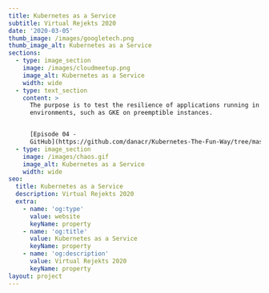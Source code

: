 ```yaml
---
title: Kubernetes as a Service
subtitle: Virtual Rejekts 2020
date: '2020-03-05'
thumb_image: /images/googletech.png
thumb_image_alt: Kubernetes as a Service
sections:
  - type: image_section
    image: /images/cloudmeetup.png
    image_alt: Kubernetes as a Service
    width: wide
  - type: text_section
    content: >
      The purpose is to test the resilience of applications running in ephemeral
      environments, such as GKE on preemptible instances.


      [Episode 04 -
      GitHub](https://github.com/danacr/Kubernetes-The-Fun-Way/tree/master/04-kubernetes-as-a-service)
  - type: image_section
    image: /images/chaos.gif
    image_alt: Kubernetes as a Service
    width: wide
seo:
  title: Kubernetes as a Service
  description: Virtual Rejekts 2020
  extra:
    - name: 'og:type'
      value: website
      keyName: property
    - name: 'og:title'
      value: Kubernetes as a Service
      keyName: property
    - name: 'og:description'
      value: Virtual Rejekts 2020
      keyName: property
layout: project
---
```

